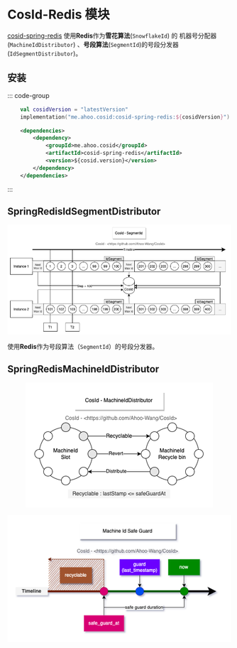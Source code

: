 # CosId-Redis 模块

[cosid-spring-redis](https://github.com/Ahoo-Wang/CosId/tree/main/cosid-spring-redis) 使用**Redis**作为**雪花算法**(`SnowflakeId`) 的 机器号分配器 (`MachineIdDistributor`) 、**号段算法**(`SegmentId`)的号段分发器 (`IdSegmentDistributor`)。

## 安装

::: code-group
```kotlin [Gradle(Kotlin)]
    val cosidVersion = "latestVersion"
    implementation("me.ahoo.cosid:cosid-spring-redis:${cosidVersion}")
```
```xml [Maven]
    <dependencies>
        <dependency>
            <groupId>me.ahoo.cosid</groupId>
            <artifactId>cosid-spring-redis</artifactId>
            <version>${cosid.version}</version>
        </dependency>
    </dependencies>
```
:::

## SpringRedisIdSegmentDistributor

<p align="center" >
  <img src="../../public/assets/design/SegmentId.png" alt="SegmentId"/>
</p>

使用**Redis**作为号段算法（`SegmentId`）的号段分发器。

## SpringRedisMachineIdDistributor

<p align="center" >
  <img src="../../public/assets/design/MachineIdDistributor.png" alt="SegmentId"/>
</p>

<p align="center">
  <img src="../../public/assets/design/Machine-Id-Safe-Guard.png" alt="Machine Id Safe Guard"/>
</p>
